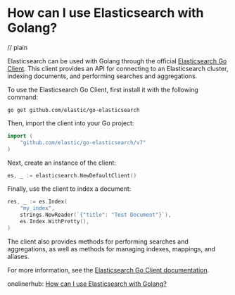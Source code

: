 # How can I use Elasticsearch with Golang?
// plain

Elasticsearch can be used with Golang through the official [Elasticsearch Go Client](https://github.com/elastic/go-elasticsearch). This client provides an API for connecting to an Elasticsearch cluster, indexing documents, and performing searches and aggregations.

To use the Elasticsearch Go Client, first install it with the following command:
```
go get github.com/elastic/go-elasticsearch
```

Then, import the client into your Go project:
```go
import (
	"github.com/elastic/go-elasticsearch/v7"
)
```

Next, create an instance of the client:
```go
es, _ := elasticsearch.NewDefaultClient()
```

Finally, use the client to index a document:
```go
res, _ := es.Index(
	"my_index",
	strings.NewReader(`{"title": "Test Document"}`),
	es.Index.WithPretty(),
)
```

The client also provides methods for performing searches and aggregations, as well as methods for managing indexes, mappings, and aliases.

For more information, see the [Elasticsearch Go Client documentation](https://github.com/elastic/go-elasticsearch/tree/master/docs).

onelinerhub: [How can I use Elasticsearch with Golang?](https://onelinerhub.com/elasticsearch/how-can-i-use-elasticsearch-with-golang)